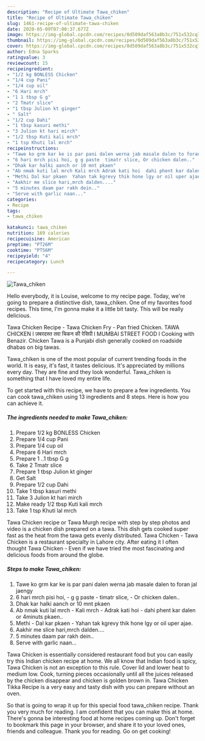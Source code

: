 ```yaml
---
description: "Recipe of Ultimate Tawa_chiken"
title: "Recipe of Ultimate Tawa_chiken"
slug: 1461-recipe-of-ultimate-tawa-chiken
date: 2020-05-09T07:00:37.677Z
image: https://img-global.cpcdn.com/recipes/0d509daf563a8b3c/751x532cq70/tawa_chiken-recipe-main-photo.jpg
thumbnail: https://img-global.cpcdn.com/recipes/0d509daf563a8b3c/751x532cq70/tawa_chiken-recipe-main-photo.jpg
cover: https://img-global.cpcdn.com/recipes/0d509daf563a8b3c/751x532cq70/tawa_chiken-recipe-main-photo.jpg
author: Edna Sparks
ratingvalue: 3
reviewcount: 15
recipeingredient:
- "1/2 kg BONLESS Chicken"
- "1/4 cup Pani"
- "1/4 cup oil"
- "6 Hari mrch"
- "1 1 tbsp G g"
- "2 Tmatr slice"
- "1 tbsp Julion kt ginger"
- " Salt"
- "1/2 cup Dahi"
- "1 tbsp kasuri methi"
- "3 Julion kt hari mirch"
- "1/2 tbsp Kuti kali mrch"
- "1 tsp Khuti lal mrch"
recipeinstructions:
- "Tawe ko grm kar ke is par pani dalen werna jab masale dalen to foran jal jaengy"
- "6 hari mrch pisi hoi, g g paste  timatr slice, Or chicken dalen.."
- "Dhak kar halki aanch or 10 mnt pkaen"
- "Ab nmak kuti lal mrch Kali mrch Adrak kati hoi  dahi phent kar dalen or 4minuts pkaen.."
- "Methi Dal kar pkaen  Yahan tak kgrevy thik hone lgy or oil uper ajae."
- "Aakhir me slice hari,mrch dalden...."
- "5 minutes daam par rakh dein.."
- "Serve with garlic naan..."
categories:
- Recipe
tags:
- tawa_chiken

katakunci: tawa_chiken 
nutrition: 169 calories
recipecuisine: American
preptime: "PT26M"
cooktime: "PT56M"
recipeyield: "4"
recipecategory: Lunch

---
```



![Tawa_chiken](https://img-global.cpcdn.com/recipes/0d509daf563a8b3c/751x532cq70/tawa_chiken-recipe-main-photo.jpg)

Hello everybody, it is Louise, welcome to my recipe page. Today, we're going to prepare a distinctive dish, tawa_chiken. One of my favorites food recipes. This time, I'm gonna make it a little bit tasty. This will be really delicious.

Tawa Chicken Recipe - Tawa Chicken Fry - Pan fried Chicken. TAWA CHICKEN l ज़बरदस्त तवा चिकन की रेसिपी l MUMBAI STREET FOOD l Cooking with Benazir. Chicken Tawa is a Punjabi dish generally cooked on roadside dhabas on big tawas.

Tawa_chiken is one of the most popular of current trending foods in the world. It is easy, it's fast, it tastes delicious. It's appreciated by millions every day. They are fine and they look wonderful. Tawa_chiken is something that I have loved my entire life.


To get started with this recipe, we have to prepare a few ingredients. You can cook tawa_chiken using 13 ingredients and 8 steps. Here is how you can achieve it.

<!--inarticleads1-->

##### The ingredients needed to make Tawa_chiken:

1. Prepare 1/2 kg BONLESS Chicken
1. Prepare 1/4 cup Pani
1. Prepare 1/4 cup oil
1. Prepare 6 Hari mrch
1. Prepare 1 ..1 tbsp G g
1. Take 2 Tmatr slice
1. Prepare 1 tbsp Julion kt ginger
1. Get  Salt
1. Prepare 1/2 cup Dahi
1. Take 1 tbsp kasuri methi
1. Take 3 Julion kt hari mirch
1. Make ready 1/2 tbsp Kuti kali mrch
1. Take 1 tsp Khuti lal mrch


Tawa Chicken recipe or Tawa Murgh recipe with step by step photos and video is a chicken dish prepared on a tawa. This dish gets cooked super fast as the heat from the tawa gets evenly distributed. Tawa Chicken - Tawa Chicken is a restaurant specialty in Lahore city. After eating it I often thought Tawa Chicken - Even if we have tried the most fascinating and delicious foods from around the globe. 

<!--inarticleads2-->

##### Steps to make Tawa_chiken:

1. Tawe ko grm kar ke is par pani dalen werna jab masale dalen to foran jal jaengy
1. 6 hari mrch pisi hoi, - g g paste  - timatr slice, - Or chicken dalen..
1. Dhak kar halki aanch or 10 mnt pkaen
1. Ab nmak kuti lal mrch - Kali mrch - Adrak kati hoi  - dahi phent kar dalen or 4minuts pkaen..
1. Methi - Dal kar pkaen  - Yahan tak kgrevy thik hone lgy or oil uper ajae.
1. Aakhir me slice hari,mrch dalden....
1. 5 minutes daam par rakh dein..
1. Serve with garlic naan...


Tawa Chicken is essentially considered restaurant food but you can easily try this Indian chicken recipe at home. We all know that Indian food is spicy, Tawa Chicken is not an exception to this rule. Cover lid and lower heat to medium low. Cook, turning pieces occasionally until all the juices released by the chicken disappear and chicken is golden brown in. Tawa Chicken Tikka Recipe is a very easy and tasty dish with you can prepare without an oven. 

So that is going to wrap it up for this special food tawa_chiken recipe. Thank you very much for reading. I am confident that you can make this at home. There's gonna be interesting food at home recipes coming up. Don't forget to bookmark this page in your browser, and share it to your loved ones, friends and colleague. Thank you for reading. Go on get cooking!
